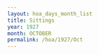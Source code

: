 ```yaml
---
layout: hoa_days_month_list
title: Sittings
year: 1927
month: OCTOBER
permalink: /hoa/1927/Oct
---
```

